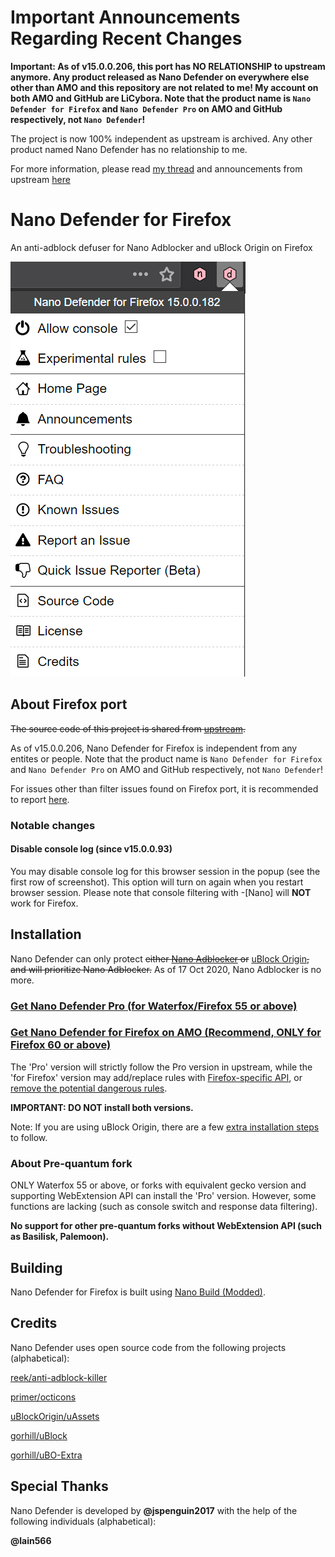 # Important Announcements Regarding Recent Changes

**Important: As of v15.0.0.206, this port has NO RELATIONSHIP to upstream anymore. Any product released as Nano Defender on everywhere else other than AMO and this repository are not related to me! My account on both AMO and GitHub are LiCybora. Note that the product name is `Nano Defender for Firefox` and `Nano Defender Pro` on AMO and GitHub respectively, not `Nano Defender`!**

The project is now 100% independent as upstream is archived. Any other product named Nano Defender has no relationship to me.

For more information, please read [my thread](https://github.com/LiCybora/NanoDefenderFirefox/issues/187) and announcements from upstream [here](https://github.com/NanoAdblocker/NanoCore/issues/362)

# Nano Defender for Firefox

An anti-adblock defuser for Nano Adblocker and uBlock Origin on Firefox

![Popup Panel Screenshot](https://raw.githubusercontent.com/LiCybora/NanoDefenderFirefox/master/screenshot.png)

## About Firefox port

<del>The source code of this project is shared from [upstream](https://github.com/jspenguin2017/uBlockProtector).</del>

As of v15.0.0.206, Nano Defender for Firefox is independent from any entites or people. Note that the product name is `Nano Defender for Firefox` and `Nano Defender Pro` on AMO and GitHub respectively, not `Nano Defender`!

For issues other than filter issues found on Firefox port, it is recommended to report [here](https://github.com/LiCybora/NanoDefenderFirefox/issues).

### Notable changes

#### Disable console log (since v15.0.0.93)

You may disable console log for this browser session in the popup (see the first row of screenshot). This option will turn on again when you restart browser session. Please note that console filtering with -[Nano] will **NOT** work for Firefox.

## Installation

Nano Defender can only protect <del>either [Nano Adblocker](https://github.com/LiCybora/NanoCoreFirefox) or</del> [uBlock Origin](https://github.com/gorhill/ublock)<del>, and will prioritize Nano Adblocker.</del> As of 17 Oct 2020, Nano Adblocker is no more.

### [Get Nano Defender Pro (for Waterfox/Firefox 55 or above)](https://github.com/LiCybora/NanoDefenderFirefox/releases/)

### [Get Nano Defender for Firefox on AMO (Recommend, ONLY for Firefox 60 or above)](https://addons.mozilla.org/en-US/firefox/addon/nano-defender-firefox/)

The 'Pro' version will strictly follow the Pro version in upstream, while the 'for Firefox' version may add/replace rules with [Firefox-specific API](https://developer.mozilla.org/en-US/docs/Mozilla/Add-ons/WebExtensions/API/webRequest/filterResponseData), or [remove the potential dangerous rules](https://extensionworkshop.com/documentation/develop/build-a-secure-extension/).

**IMPORTANT: DO NOT install both versions.**

Note: If you are using uBlock Origin, there are a few [extra installation steps](https://jspenguin2017.github.io/uBlockProtector/#extra-installation-steps-for-ublock-origin) to follow.

### About Pre-quantum fork

ONLY Waterfox 55 or above, or forks with equivalent gecko version and supporting WebExtension API can install the 'Pro' version.
However, some functions are lacking (such as console switch and response data filtering).

**No support for other pre-quantum forks without WebExtension API (such as Basilisk, Palemoon).**

## Building

Nano Defender for Firefox is built using
[Nano Build (Modded)](https://github.com/LiCybora/NanoBuild).

## Credits

Nano Defender uses open source code from the following projects (alphabetical):

[reek/anti-adblock-killer](https://github.com/reek/anti-adblock-killer)

[primer/octicons](https://github.com/primer/octicons/)

[uBlockOrigin/uAssets](https://github.com/uBlockOrigin/uAssets)

[gorhill/uBlock](https://github.com/gorhill/uBlock)

[gorhill/uBO-Extra](https://github.com/gorhill/uBO-Extra)

## Special Thanks

Nano Defender is developed by **@jspenguin2017** with the help of the following
individuals (alphabetical):

**@lain566**
